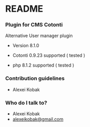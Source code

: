 # README #

### Plugin for CMS Cotonti ###

Alternative User manager plugin

* Version
8.1.0

* Cotonti 0.9.23 supported ( tested )
* php 8.1.2 supported ( tested )


### Contribution guidelines ###

* Alexei Kobak

### Who do I talk to? ###

* Alexei Kobak
* alexeikobak@gmail.com